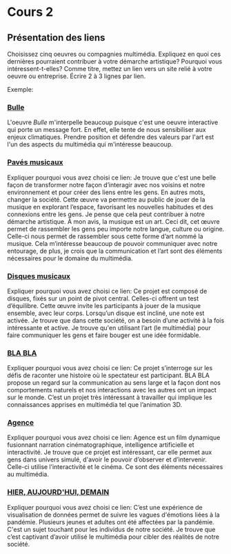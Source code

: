 # Cours 2
## Présentation des liens
Choisissez cinq oeuvres ou compagnies multimédia. Expliquez en quoi ces dernières pourraient contribuer à votre démarche artistique? Pourquoi vous intéressent-t-elles? Comme titre, mettez un lien vers un site relié à votre oeuvre ou entreprise. Écrire 2 à 3 lignes par lien.

Exemple: 
### [Bulle](https://www.onf.ca/interactif/bulle/) 
L'oeuvre *Bulle* m'interpelle beaucoup puisque c'est une oeuvre interactive qui porte un message fort. En effet, elle tente de nous sensibiliser aux enjeux climatiques. Prendre position et défendre des valeurs par l'art est l'un des aspects du multimédia qui m'intéresse beaucoup. 

### [Pavés musicaux](https://www.dailytouslesjours.com/fr/projets/cimbalom_circle)
Expliquer pourquoi vous avez choisi ce lien: 
Je trouve que c'est une belle façon de transformer notre façon d’interagir avec nos voisins et notre environnement et pour créer des liens entre les gens. En autres mots, changer la société. Cette œuvre va permettre au public de jouer de la musique en explorant l’espace, favorisant les nouvelles habitudes et des connexions entre les gens. Je pense que cela peut contribuer à notre démarche artistique. À mon avis, la musique est un art. Ceci dit, cet œuvre permet de rassembler les gens peu importe notre langue, culture ou origine. Celle-ci nous permet de rassembler sous cette forme d’art nommé la musique. Cela m’intéresse beaucoup de pouvoir communiquer avec notre entourage, de plus, je crois que la communication et l’art sont des éléments nécessaires pour le domaine du multimédia.
### [Disques musicaux](https://www.dailytouslesjours.com/fr/projets/balancing-act)
Expliquer pourquoi vous avez choisi ce lien:
Ce projet est composé de disques, fixés sur un point de pivot central. Celles-ci offrent un test d’équilibre. Cette œuvre invite les participants à jouer de la musique ensemble, avec leur corps. Lorsqu’un disque est incliné, une note est activée. Je trouve que dans cette société, on a besoin d’une activité à la fois intéressante et active. Je trouve qu'en utilisant l’art (le multimédia) pour faire communiquer les gens et faire bouger est une idée formidable.

### [BLA BLA](https://www.onf.ca/interactif/bla_bla/)
Expliquer pourquoi vous avez choisi ce lien:
Ce projet s’interroge sur les défis de raconter une histoire où le spectateur est participant. BLA BLA propose un regard sur la communication au sens large et la façon dont nos comportements naturels et nos interactions avec les autres ont un impact sur le monde. C’est un projet très intéressant à travailler qui implique les connaissances apprises en multimédia tel que l’animation 3D.  
### [Agence](https://www.onf.ca/interactif/agence/)
Expliquer pourquoi vous avez choisi ce lien:
Agence est un film dynamique fusionnant narration cinématographique, intelligence artificielle et interactivité. Je trouve que ce projet est intéressant, car elle permet aux gens dans univers simulé, d'avoir le pouvoir d’observer et d’intervenir. Celle-ci utilise l’interactivité et le cinéma. Ce sont des éléments nécessaires au multimédia.
### [HIER, AUJOURD'HUI, DEMAIN](https://www.onf.ca/interactif/hier)
Expliquer pourquoi vous avez choisi ce lien:
C’est une expérience de visualisation de données permet de suivre les vagues d'émotions liées à la pandémie. Plusieurs jeunes et adultes ont été affectées par la pandémie. C'est un sujet touchant pour les individus de notre société. Je trouve que c’est captivant d’avoir utilisé le multimédia pour cibler des réalités de notre société.

